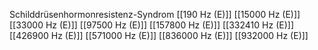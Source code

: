 Schilddrüsenhormonresistenz-Syndrom
[[190 Hz (E)]]
[[15000 Hz (E)]]
[[33000 Hz (E)]]
[[97500 Hz (E)]]
[[157800 Hz (E)]]
[[332410 Hz (E)]]
[[426900 Hz (E)]]
[[571000 Hz (E)]]
[[836000 Hz (E)]]
[[932000 Hz (E)]]